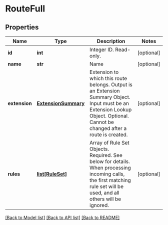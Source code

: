 # RouteFull

## Properties
Name | Type | Description | Notes
------------ | ------------- | ------------- | -------------
**id** | **int** | Integer ID. Read-only. | [optional] 
**name** | **str** | Name | [optional] 
**extension** | [**ExtensionSummary**](ExtensionSummary.md) | Extension to which this route belongs. Output is an Extension Summary Object. Input must be an Extension Lookup Object. Optional. Cannot be changed after a route is created. | [optional] 
**rules** | [**list[RuleSet]**](RuleSet.md) | Array of Rule Set Objects. Required. See below for details. When processing incoming calls, the first matching rule set will be used, and all others will be ignored. | [optional] 

[[Back to Model list]](../README.md#documentation-for-models) [[Back to API list]](../README.md#documentation-for-api-endpoints) [[Back to README]](../README.md)


